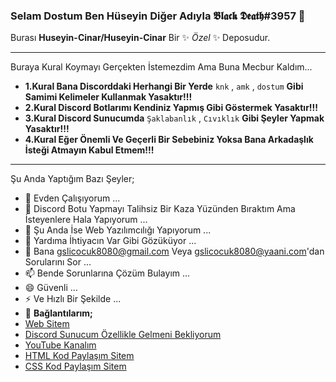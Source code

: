 ### Selam Dostum Ben Hüseyin Diğer Adıyla 𝕭𝖑𝖆𝖈𝖐 𝕯𝖊𝖆𝖙𝖍#3957 👋


Burası **Huseyin-Cinar/Huseyin-Cinar** Bir ✨ _Özel_ ✨ Deposudur.
___________________________________________________________________
Buraya Kural Koymayı Gerçekten İstemezdim Ama Buna Mecbur Kaldım...
- **1.Kural Bana Discorddaki Herhangi Bir Yerde** `knk` , `amk` , `dostum` **Gibi Samimi Kelimeler Kullanmak Yasaktır!!!**
- **2.Kural Discord Botlarımı Kendiniz Yapmış Gibi Göstermek Yasaktır!!!**
- **3.Kural Discord Sunucumda** `Şaklabanlık` , `Cıvıklık` **Gibi Şeyler Yapmak Yasaktır!!!**
- **4.Kural Eğer Önemli Ve Geçerli Bir Sebebiniz Yoksa Bana Arkadaşlık İsteği Atmayın Kabul Etmem!!!**
___________________________________________________________________
Şu Anda Yaptığım Bazı Şeyler;

- 🔭 Evden Çalışıyorum ...
- 🌱 Discord Botu Yapmayı Talihsiz Bir Kaza Yüzünden Bıraktım Ama İsteyenlere Hala Yapıyorum ...
- 👯 Şu Anda İse Web Yazılımcılığı Yapıyorum ...
- 🤔 Yardıma İhtiyacın Var Gibi Gözüküyor ...
- 💬 Bana gslicocuk8080@gmail.com Veya gslicocuk8080@yaani.com'dan Sorularını Sor ...
- 📫 Bende Sorunlarına Çözüm Bulayım ...
- 😄 Güvenli ...
- ⚡ Ve Hızlı Bir Şekilde ...
- 💬 **Bağlantılarım;**
- <a href="https://www.sites.google.com/view/the-hsyn-world/ana-sayfa" target="_blank">Web Sitem</a>
- <a href="https://discord.gg/sJScP9NQZC" target="_blank">Discord Sunucum Özellikle Gelmeni Bekliyorum</a>
- <a href="https://www.youtube.com/channel/UCHMf4qpv2a1xO0pfm4cshMQ/featured" target="_blank">YouTube Kanalım</a>
- <a href="https://prohtmlcod.tr.gg/" target="_blank">HTML Kod Paylaşım Sitem</a>
- <a href="https://procsscod.tr.gg/" target="_blank">CSS Kod Paylaşım Sitem</a>
